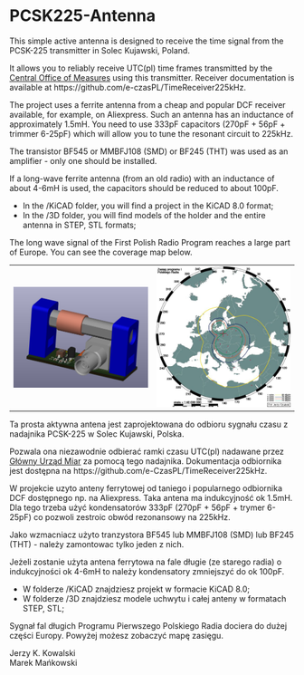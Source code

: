 # PCSK225-Antenna

<p>This simple active antenna is designed to receive the time signal from the PCSK-225 transmitter in Solec Kujawski, Poland.

<p>It allows you to reliably receive UTC(pl) time frames transmitted by the <a href="https://e-czas.gum.gov.pl/e-czas-radio/" target=_blank>Central Office of Measures</a> using this transmitter. Receiver documentation is available at https://github.com/e-czasPL/TimeReceiver225kHz.

The project uses a ferrite antenna from a cheap and popular DCF receiver available, for example, on Aliexpress. Such an antenna has an inductance of approximately 1.5mH. You need to use 333pF capacitors (270pF + 56pF + trimmer 6-25pF) which will allow you to tune the resonant circuit to 225kHz.

The transistor BF545 or MMBFJ108 (SMD) or BF245 (THT) was used as an amplifier - only one should be installed.

If a long-wave ferrite antenna (from an old radio) with an inductance of about 4-6mH is used, the capacitors should be reduced to about 100pF.


<ul>
<li>In the /KiCAD folder, you will find a project in the KiCAD 8.0 format;
<li>In the /3D folder, you will find models of the holder and the entire antenna in STEP, STL formats;
</ul>

<p>The long wave signal of the First Polish Radio Program reaches a large part of Europe. You can see the coverage map below.

<p>
<table border=0 cellpadding=0 cellspacing=0 width=100%>
<tr><td><img src="PCSK-225_Antenna.png" width=500px align=left>
</td><td><img src="PCSK225Range.png " width=500px></td></tr>
</table>


<p>Ta prosta aktywna antena jest zaprojektowana do odbioru sygnału czasu z nadajnika PCSK-225 w Solec Kujawski, Polska.

<p>Pozwala ona niezawodnie odbierać ramki czasu UTC(pl) nadawane przez <a href="https://e-czas.gum.gov.pl/e-czas-radio/" target=_blank>Główny Urząd Miar</a> za pomocą tego nadajnika. Dokumentacja odbiornika jest dostępna na https://github.com/e-CzasPL/TimeReceiver225kHz.

W projekcie uzyto anteny ferrytowej od taniego i popularnego odbiornika DCF dostępnego np. na Aliexpress. Taka antena ma indukcyjność ok 1.5mH. Dla tego trzeba użyć kondensatorów 333pF (270pF + 56pF + trymer 6-25pF) co pozwoli zestroic obwód rezonansowy na 225kHz.

Jako wzmacniacz użyto tranzystora BF545 lub MMBFJ108 (SMD) lub BF245 (THT) - należy zamontowac tylko jeden z nich.

Jeżeli zostanie użyta antena ferrytowa na fale długie (ze starego radia) o indukcyjności ok 4-6mH to należy kondensatory zmniejszyć do ok 100pF.


<ul>
<li>W folderze /KiCAD znajdziesz projekt w formacie KiCAD 8.0;
<li>W folderze /3D znajdziesz modele uchwytu i całej anteny w formatach STEP, STL;
</ul>

<p>Sygnał fal długich Programu Pierwszego Polskiego Radia dociera do dużej części Europy. Powyżej możesz zobaczyć mapę zasięgu.

<p>Jerzy K. Kowalski<br>Marek Mańkowski


